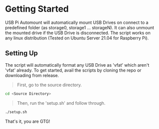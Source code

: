 # Getting Started

USB Pi Automount will automatically mount USB Drives on connect to a predefined folder (as storage0, storage1 ... storageN). It can also unmount the mounted drive if the USB Drive is disconnected. The script works on any linux distribution (Tested on Ubuntu Server 21.04 for Raspberry Pi).
## Setting Up
The script will automatically format any USB Drive as 'vfat' which aren't 'vfat' already. To get started, avail the scripts by cloning the repo or downloading from release.

>First, go to the source directory.
```sh
cd <Source Directory>
```

>Then, run the 'setup.sh' and follow through.
```sh
./setup.sh
```

That's it, you are GTG!